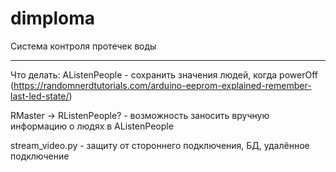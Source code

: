 # dimploma
Система контроля протечек воды
***
Что делать:
AListenPeople - сохранить значения людей, когда powerOff (https://randomnerdtutorials.com/arduino-eeprom-explained-remember-last-led-state/)

RMaster -> RListenPeople? - возможность заносить вручную информацию о людях в AListenPeople

stream_video.py - защиту от стороннего подключения, БД, удалённое подключение